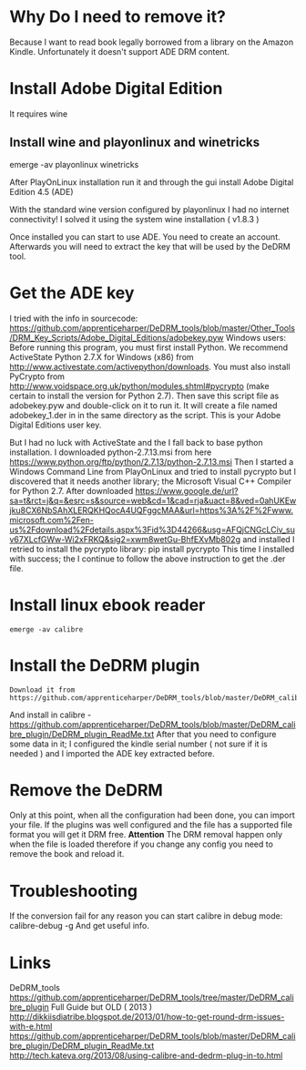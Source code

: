 # Why Do I need to remove it?
Because I want to read book legally borrowed from a library on the Amazon Kindle. Unfortunately it doesn't support ADE DRM content.

# Install Adobe Digital Edition
It requires wine
## Install wine and playonlinux and winetricks
  emerge -av playonlinux winetricks

After PlayOnLinux installation run it and through the gui install Adobe Digital Edition 4.5 (ADE)

With the standard wine version configured by playonlinux I had no internet connectivity!
I solved it using the system wine installation ( v1.8.3 )

Once installed you can start to use ADE. You need to create an account. Afterwards you will need to
extract the key that will be used by the DeDRM tool.

# Get the ADE key
I tried with the info in sourcecode:
    https://github.com/apprenticeharper/DeDRM_tools/blob/master/Other_Tools/DRM_Key_Scripts/Adobe_Digital_Editions/adobekey.pyw
    Windows users: Before running this program, you must first install Python.
    We recommend ActiveState Python 2.7.X for Windows (x86) from
    http://www.activestate.com/activepython/downloads.
    You must also install PyCrypto from
    http://www.voidspace.org.uk/python/modules.shtml#pycrypto
    (make certain to install the version for Python 2.7).
    Then save this script file as adobekey.pyw and double-click on it to run it.
    It will create a file named adobekey_1.der in in the same directory as the script.
    This is your Adobe Digital Editions user key.

But I had no luck with ActiveState and the I fall back to base python installation.
I downloaded python-2.7.13.msi from here https://www.python.org/ftp/python/2.7.13/python-2.7.13.msi
Then I started a Windows Command Line from PlayOnLinux and tried to install pycrypto but I discovered
that it needs another library; the Microsoft Visual C++ Compiler for Python 2.7.
After downloaded
https://www.google.de/url?sa=t&rct=j&q=&esrc=s&source=web&cd=1&cad=rja&uact=8&ved=0ahUKEwjku8CX6NbSAhXLERQKHQocA4UQFggcMAA&url=https%3A%2F%2Fwww.microsoft.com%2Fen-us%2Fdownload%2Fdetails.aspx%3Fid%3D44266&usg=AFQjCNGcLCiv_suv67XLcfGWw-Wi2xFRKQ&sig2=xwm8wetGu-BhfEXvMb802g
and installed I retried to install the pycrypto library:
    pip install pycrypto
This time I installed with success; the I continue to follow the above instruction
to get the .der file.

# Install linux ebook reader
    emerge -av calibre

# Install the DeDRM plugin
    Download it from https://github.com/apprenticeharper/DeDRM_tools/blob/master/DeDRM_calibre_plugin/DeDRM_plugin.zip
And install in calibre - https://github.com/apprenticeharper/DeDRM_tools/blob/master/DeDRM_calibre_plugin/DeDRM_plugin_ReadMe.txt
After that you need to configure some data in it; I configured the kindle serial number ( not sure if it is needed ) and I imported the ADE key extracted before.

# Remove the DeDRM
Only at this point, when all the configuration had been done, you can import your file. If the plugins was well configured and the file has a supported file format you will get it DRM free.
**Attention** The DRM removal happen only when the file is loaded therefore if you change any config you need to remove the book and reload it.

# Troubleshooting
If the conversion fail for any reason you can start calibre in debug mode:
    calibre-debug -g
And get useful info.

# Links
  DeDRM_tools https://github.com/apprenticeharper/DeDRM_tools/tree/master/DeDRM_calibre_plugin
  Full Guide but OLD ( 2013 ) http://dikkiisdiatribe.blogspot.de/2013/01/how-to-get-round-drm-issues-with-e.html
  https://github.com/apprenticeharper/DeDRM_tools/blob/master/DeDRM_calibre_plugin/DeDRM_plugin_ReadMe.txt
  http://tech.kateva.org/2013/08/using-calibre-and-dedrm-plug-in-to.html

